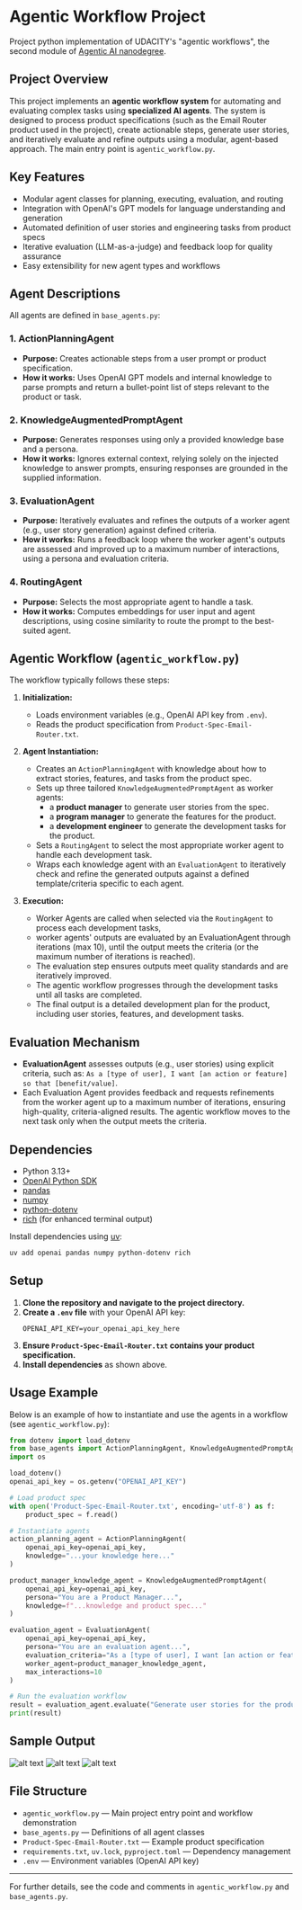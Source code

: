 # Agentic Workflow Project

Project python implementation of UDACITY's "agentic workflows", the second module of [Agentic AI nanodegree](https://www.udacity.com/course/agentic-ai--nd900).


## Project Overview
This project implements an **agentic workflow system** for automating and evaluating complex tasks using **specialized AI agents**. The system is designed to process product specifications (such as the Email Router product used in the project), create actionable steps, generate user stories, and iteratively evaluate and refine outputs using a modular, agent-based approach. The main entry point is `agentic_workflow.py`.

## Key Features
- Modular agent classes for planning, executing, evaluation, and routing
- Integration with OpenAI's GPT models for language understanding and generation
- Automated definition of user stories and engineering tasks from product specs
- Iterative evaluation (LLM-as-a-judge) and feedback loop for quality assurance
- Easy extensibility for new agent types and workflows

## Agent Descriptions
All agents are defined in `base_agents.py`:

### 1. **ActionPlanningAgent**
- **Purpose:** Creates actionable steps from a user prompt or product specification.
- **How it works:** Uses OpenAI GPT models and internal knowledge to parse prompts and return a bullet-point list of steps relevant to the product or task.

### 2. **KnowledgeAugmentedPromptAgent**
- **Purpose:** Generates responses using only a provided knowledge base and a persona.
- **How it works:** Ignores external context, relying solely on the injected knowledge to answer prompts, ensuring responses are grounded in the supplied information.

### 3. **EvaluationAgent**
- **Purpose:** Iteratively evaluates and refines the outputs of a worker agent (e.g., user story generation) against defined criteria.
- **How it works:** Runs a feedback loop where the worker agent's outputs are assessed and improved up to a maximum number of interactions, using a persona and evaluation criteria.

### 4. **RoutingAgent**
- **Purpose:** Selects the most appropriate agent to handle a task.
- **How it works:** Computes embeddings for user input and agent descriptions, using cosine similarity to route the prompt to the best-suited agent.


## Agentic Workflow (`agentic_workflow.py`)
The workflow typically follows these steps:
1. **Initialization:**
   - Loads environment variables (e.g., OpenAI API key from `.env`).
   - Reads the product specification from `Product-Spec-Email-Router.txt`.
2. **Agent Instantiation:**
   - Creates an `ActionPlanningAgent` with knowledge about how to extract stories, features, and tasks from the product spec.
   - Sets up three tailored `KnowledgeAugmentedPromptAgent` as worker agents:
        - a **product manager** to generate user stories from the spec.
        - a **program manager** to generate the features for the product.
        - a **development engineer** to generate the development tasks for the product.
   - Sets a `RoutingAgent` to select the most appropriate worker agent to handle each development task.
   - Wraps each knowledge agent with an `EvaluationAgent` to iteratively check and refine the generated outputs against a defined template/criteria specific to each agent.

3. **Execution:**
   - Worker Agents are called when selected via the `RoutingAgent` to process each development tasks, 
   - worker agents' outputs are evaluated by an EvaluationAgent through iterations (max 10), until the output meets the criteria (or the maximum number of iterations is reached).
   - The evaluation step ensures outputs meet quality standards and are iteratively improved.
   - The agentic workflow progresses through the development tasks until all tasks are completed.
   - The final output is a detailed development plan for the product, including user stories, features, and development tasks.

## Evaluation Mechanism
- **EvaluationAgent** assesses outputs (e.g., user stories) using explicit criteria, such as: `As a [type of user], I want [an action or feature] so that [benefit/value]`.
- Each Evaluation Agent provides feedback and requests refinements from the worker agent up to a maximum number of iterations, ensuring high-quality, criteria-aligned results. The agentic workflow moves to the next task only when the output meets the criteria.

## Dependencies
- Python 3.13+
- [OpenAI Python SDK](https://pypi.org/project/openai/)
- [pandas](https://pypi.org/project/pandas/)
- [numpy](https://pypi.org/project/numpy/)
- [python-dotenv](https://pypi.org/project/python-dotenv/)
- [rich](https://pypi.org/project/rich/) (for enhanced terminal output)

Install dependencies using [uv](https://github.com/astral-sh/uv):
```sh
uv add openai pandas numpy python-dotenv rich
```

## Setup
1. **Clone the repository and navigate to the project directory.**
2. **Create a `.env` file** with your OpenAI API key:
   ```
   OPENAI_API_KEY=your_openai_api_key_here
   ```
3. **Ensure `Product-Spec-Email-Router.txt` contains your product specification.**
4. **Install dependencies** as shown above.

## Usage Example
Below is an example of how to instantiate and use the agents in a workflow (see `agentic_workflow.py`):

```python
from dotenv import load_dotenv
from base_agents import ActionPlanningAgent, KnowledgeAugmentedPromptAgent, EvaluationAgent
import os

load_dotenv()
openai_api_key = os.getenv("OPENAI_API_KEY")

# Load product spec
with open('Product-Spec-Email-Router.txt', encoding='utf-8') as f:
    product_spec = f.read()

# Instantiate agents
action_planning_agent = ActionPlanningAgent(
    openai_api_key=openai_api_key,
    knowledge="...your knowledge here..."
)

product_manager_knowledge_agent = KnowledgeAugmentedPromptAgent(
    openai_api_key=openai_api_key,
    persona="You are a Product Manager...",
    knowledge=f"...knowledge and product spec..."
)

evaluation_agent = EvaluationAgent(
    openai_api_key=openai_api_key,
    persona="You are an evaluation agent...",
    evaluation_criteria="As a [type of user], I want [an action or feature] so that [benefit/value]",
    worker_agent=product_manager_knowledge_agent,
    max_interactions=10
)

# Run the evaluation workflow
result = evaluation_agent.evaluate("Generate user stories for the product spec")
print(result)
```

## Sample Output

![alt text](assets/screenshot1.png)
![alt text](assets/screenshot2.png)
![alt text](assets/screenshot3.png)

## File Structure
- `agentic_workflow.py` — Main project entry point and workflow demonstration
- `base_agents.py` — Definitions of all agent classes
- `Product-Spec-Email-Router.txt` — Example product specification
- `requirements.txt`, `uv.lock`, `pyproject.toml` — Dependency management
- `.env` — Environment variables (OpenAI API key)


---
For further details, see the code and comments in `agentic_workflow.py` and `base_agents.py`.
